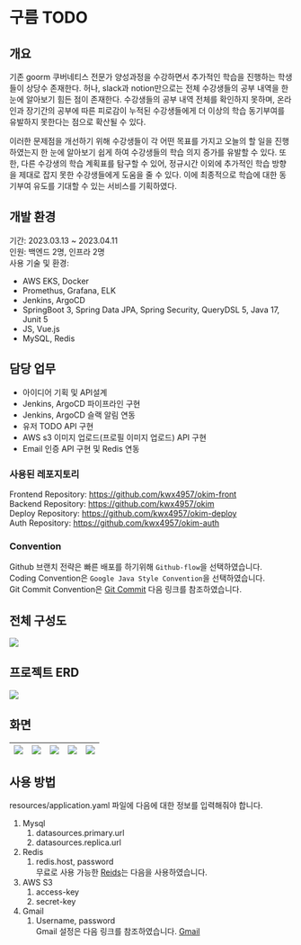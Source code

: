 # 구름 TODO
## 개요
기존 goorm 쿠버네티스 전문가 양성과정을 수강하면서 추가적인 학습을 진행하는 학생들이 상당수 존재한다. 허나, slack과 notion만으로는 전체 수강생들의 공부 내역을 한 눈에 알아보기 힘든 점이 존재한다. 수강생들의 공부 내역 전체를 확인하지 못하며, 온라인과 장기간의 공부에 따른 피로감이 누적된 수강생들에게 더 이상의 학습 동기부여를 유발하지 못한다는 점으로 확산될 수 있다.

이러한 문제점을 개선하기 위해 수강생들이 각 어떤 목표를 가지고 오늘의 할 일을 진행하였는지 한 눈에 알아보기 쉽게 하여 수강생들의 학습 의지 증가를 유발할 수 있다. 또한, 다른 수강생의 학습 계획표를 탐구할 수 있어, 정규시간 이외에 추가적인 학습 방향을 제대로 잡지 못한 수강생들에게 도움을 줄 수 있다. 이에 최종적으로 학습에 대한 동기부여 유도를 기대할 수 있는 서비스를 기획하였다.

## 개발 환경
기간: 2023.03.13 ~ 2023.04.11  
인원: 백엔드 2명, 인프라 2명  
사용 기술 및 환경: 
- AWS EKS, Docker
- Promethus, Grafana, ELK
- Jenkins, ArgoCD 
- SpringBoot 3, Spring Data JPA, Spring Security, QueryDSL 5, Java 17, Junit 5
- JS, Vue.js  
- MySQL, Redis

## 담당 업무
- 아이디어 기획 및 API설계
- Jenkins, ArgoCD 파이프라인 구현
- Jenkins, ArgoCD 슬랙 알림 연동
- 유저 TODO API 구현
- AWS s3 이미지 업로드(프로필 이미지 업로드) API 구현 
- Email 인증 API 구현 및 Redis 연동

### 사용된 레포지토리
Frontend Repository: https://github.com/kwx4957/okim-front  
Backend Repository: https://github.com/kwx4957/okim  
Deploy Repository: https://github.com/kwx4957/okim-deploy  
Auth Repository: https://github.com/kwx4957/okim-auth   

### Convention  
Github 브랜치 전략은 빠른 배포를 하기위해 `Github-flow`을 선택하였습니다.  
Coding Convention은 `Google Java Style Convention`을 선택하였습니다.  
Git Commit Convention은 [Git Commit](https://kdjun97.github.io/git-github/commit-convention/) 다음 링크를 참조하였습니다.


## 전체 구성도
![](https://user-images.githubusercontent.com/33277725/237890376-091728d9-d6f1-4c8d-b8c3-5268cdb8bac8.png)

## 프로젝트 ERD  
![](https://user-images.githubusercontent.com/33277725/237890379-16dcac69-acd8-4df8-8649-18e837a1638d.png)

## 화면
![](https://user-images.githubusercontent.com/33277725/237889985-efc1f410-8e3e-48fa-b53b-ba900ce8fb30.png)|![](https://user-images.githubusercontent.com/33277725/237889994-bb2c8eb9-13ac-4e5a-9dd5-1135281e504d.png)|![](https://user-images.githubusercontent.com/33277725/237889997-c0e9d824-47af-4fe3-814b-96b88a2265c2.png)|![](https://user-images.githubusercontent.com/33277725/237890004-8b3e6e4f-0d12-45f6-af62-40375888aa0e.png)|![](https://user-images.githubusercontent.com/33277725/237890011-a42478fc-042c-45cc-aa50-8c5b08a6eddc.PNG)
---|---|---|---|---|

## 사용 방법
resources/application.yaml 파일에 다음에 대한 정보를 입력해줘야 합니다.

1. Mysql
   1. datasources.primary.url
   2. datasources.replica.url
2. Redis
   1. redis.host, password  
무료로 사용 가능한 [Reids](https://app.redislabs.com/)는 다음을 사용하였습니다.   
3. AWS S3  
   1. access-key
   2. secret-key
4. Gmail
   1. Username, password  
Gmail 설정은 다음 링크를 참조하였습니다.
[Gmail](https://velog.io/@tjddus0302/Spring-Boot-%EB%A9%94%EC%9D%BC-%EB%B0%9C%EC%86%A1-%EA%B8%B0%EB%8A%A5-%EA%B5%AC%ED%98%84%ED%95%98%EA%B8%B0-Gmail)
